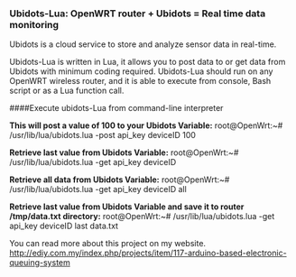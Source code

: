 ### Ubidots-Lua: OpenWRT router + Ubidots = Real time data monitoring
Ubidots is a cloud service to store and analyze sensor data in real-time.

Ubidots-Lua is written in Lua, it allows you to post data to or get data from Ubidots with minimum coding required. Ubidots-Lua should run on any OpenWRT wireless router, and it is able to execute from console, Bash script or as a Lua function call.

####Execute ubidots-Lua from command-line interpreter

**This will post a value of 100 to your Ubidots Variable:**
root@OpenWrt:~# /usr/lib/lua/ubidots.lua -post api_key deviceID 100

**Retrieve last value from Ubidots Variable:**
root@OpenWrt:~# /usr/lib/lua/ubidots.lua -get api_key deviceID

**Retrieve all data from Ubidots Variable:**
root@OpenWrt:~# /usr/lib/lua/ubidots.lua -get api_key deviceID all

**Retrieve last value from Ubidots Variable and save it to router /tmp/data.txt directory:**
root@OpenWrt:~# /usr/lib/lua/ubidots.lua -get api_key deviceID last data.txt


You can read more about this project on my website. http://ediy.com.my/index.php/projects/item/117-arduino-based-electronic-queuing-system

